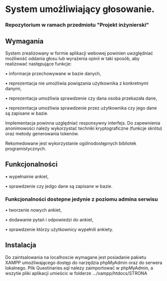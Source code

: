 # System umożliwiający głosowanie. 
### Repozytorium w ramach przedmiotu "Projekt inżynierski"

## Wymagania
System zrealizowany w formie aplikacji webowej powinien uwzględniać możliwość oddania głosu lub wyrażenia opinii w taki sposób, aby realizować następujące funkcje:

• informacje przechowywane w bazie danych,

• reprezentacja nie umożliwia powiązania użytkownika z konkretnymi danymi,

• reprezentacja umożliwia sprawdzenie czy dana osoba przekazała dane,

• reprezentacja umożliwia sprawdzenie przez użytkownika czy jego dane są zapisane w bazie.

Implementacja powinna uzględniać responsywny interfejs. Do zapewnienia anonimowości należy wykorzystać techniki kryptograficzne (funkcje skrótu) oraz metody generowania tokenów.

Rekomedowane jest wykorzystanie ogólnodostępnych bibliotek programistycznych.

## Funkcjonalności

• wypełnainie ankiet,

• sprawdzenie czy jedgo dane są zapisane w bazie.

### Funkcjonalności dostepne jedynie z poziomu admina serwisu
• tworzenie nowych ankiet,

• dodawanie pytań i odpowiedzi do ankiet,

• sprawdzenie którzy użytkownicy wypełnili ankiety.

## Instalacja
Do zaintsalowania na localhoscie wymagane jest posiadanie pakietu XAMPP umożliwającego dostęp do narzędzia phpMyAdmin oraz do serwera lokalnego. Plik Questinaries.sql nalezy zaimportować w phpMyAdmin, a wszytie pliki aplikacji umieścic w folderze .../xampp/htdocs/STRONA
